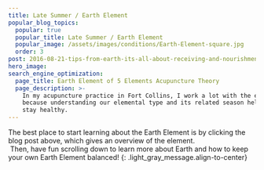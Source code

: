 ```yaml
---
title: Late Summer / Earth Element
popular_blog_topics:
  popular: true
  popular_title: Late Summer / Earth Element
  popular_image: /assets/images/conditions/Earth-Element-square.jpg
  order: 3
post: 2016-08-21-tips-from-earth-its-all-about-receiving-and-nourishment
hero_image:
search_engine_optimization:
  page_title: Earth Element of 5 Elements Acupuncture Theory
  page_description: >-
    In my acupuncture practice in Fort Collins, I work a lot with the elements
    because understanding our elemental type and its related season helps us
    stay healthy.
---
```


The best place to start learning about the Earth Element is by clicking the blog post above, which gives an overview of the element.<br>&nbsp;Then, have fun scrolling down to learn more about Earth and how to keep your own Earth Element balanced!
{: .light_gray_message.align-to-center}